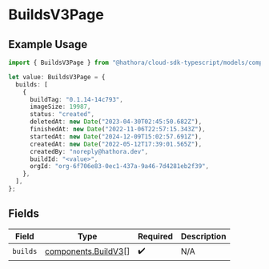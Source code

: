 # BuildsV3Page

## Example Usage

```typescript
import { BuildsV3Page } from "@hathora/cloud-sdk-typescript/models/components";

let value: BuildsV3Page = {
  builds: [
    {
      buildTag: "0.1.14-14c793",
      imageSize: 19987,
      status: "created",
      deletedAt: new Date("2023-04-30T02:45:50.682Z"),
      finishedAt: new Date("2022-11-06T22:57:15.343Z"),
      startedAt: new Date("2024-12-09T15:02:57.691Z"),
      createdAt: new Date("2022-05-12T17:39:01.565Z"),
      createdBy: "noreply@hathora.dev",
      buildId: "<value>",
      orgId: "org-6f706e83-0ec1-437a-9a46-7d4281eb2f39",
    },
  ],
};
```

## Fields

| Field                                                      | Type                                                       | Required                                                   | Description                                                |
| ---------------------------------------------------------- | ---------------------------------------------------------- | ---------------------------------------------------------- | ---------------------------------------------------------- |
| `builds`                                                   | [components.BuildV3](../../models/components/buildv3.md)[] | :heavy_check_mark:                                         | N/A                                                        |